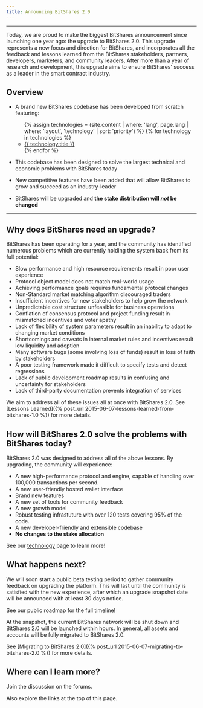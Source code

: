 ```yaml
---
title: Announcing BitShares 2.0
---
```


--------

Today, we are proud to make the biggest BitShares announcement since launching one year ago: the upgrade to BitShares 2.0.
This upgrade represents a new focus and direction for BitShares, and incorporates all the
feedback and lessons learned from the BitShares stakeholders, partners, developers, marketers, and community leaders,
After more than a year of research and development, this upgrade aims to ensure BitShares' success as a leader in
the smart contract industry.

## Overview
- A brand new BitShares codebase has been developed from scratch featuring:

  <ul class="laundry-list">
    {% assign technologies = (site.content | where: 'lang', page.lang | where: 'layout', 'technology' | sort: 'priority') %}
    {% for technology in technologies  %}
    <li><a href="{{ technology.url }}">{{ technology.title }}</a></li>
    {% endfor %}
  </ul>

- This codebase has been designed to solve the largest technical and economic problems with BitShares today
- New competitive features have been added that will allow BitShares to grow and succeed as an industry-leader
- BitShares will be upgraded and **the stake distribution will *not* be changed**

--------

## Why does BitShares need an upgrade?

BitShares has been operating for a year, and the community has identified numerous problems which are currently holding
the system back from its full potential:

- Slow performance and high resource requirements result in poor user experience
- Protocol object model does not match real-world usage
- Achieving performance goals requires fundamental protocal changes
- Non-Standard market matching algorithm discouraged traders
- Insufficient incentives for new stakeholders to help grow the network
- Unpredictable cost structure unfeasible for business operations
- Conflation of consensus protocol and project funding result in mismatched incentives and voter apathy
- Lack of flexibility of system parameters result in an inability to adapt to changing market conditions
- Shortcomings and caveats in internal market rules and incentives result low liquidity and adoption
- Many software bugs (some involving loss of funds) result in loss of faith by stakeholders
- A poor testing framework made it difficult to specify tests and detect regressions
- Lack of public development roadmap results in confusing and uncertainty for stakeholders
- Lack of third-party documentation prevents integration of services

We aim to address all of these issues all at once with BitShares 2.0.
See [Lessons Learned]({% post_url 2015-06-07-lessons-learned-from-bitshares-1.0 %}) for more details.

## How will BitShares 2.0 solve the problems with BitShares today?

BitShares 2.0 was designed to address all of the above lessons. By upgrading, the community will experience:

- A new high-performance protocol and engine, capable of handling over 100,000 transactions per second.
- A new user-friendly hosted wallet interface
- Brand new features
- A new set of tools for community feedback
- A new growth model
- Robust testing infrastuture with over 120 tests covering 95% of the code.
- A new developer-friendly and extensible codebase
- **No changes to the stake allocation**

See our [technology](/technology) page to learn more!

## What happens next?

We will soon start a public beta testing period to gather community feedback on upgrading the platform.
This will last until the community is satisfied with the new experience, after which an upgrade snapshot date will be
announced with at least 30 days notice.

See our public roadmap for the full timeline!

At the snapshot, the current BitShares network will be shut down and BitShares 2.0 will be launched within hours.
In general, all assets and accounts will be fully migrated to BitShares 2.0.

See [Migrating to BitShares 2.0]({% post_url 2015-06-07-migrating-to-bitshares-2.0 %}) for more details.

## Where can I learn more?

Join the discussion on the forums.

Also explore the links at the top of this page.
